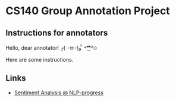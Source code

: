 # CS140 Group Annotation Project

## Instructions for annotators

Hello, dear annotator! ╭( ･ㅂ･)و ̑̑ ˂ᵒ͜͡ᵏᵎ⁾✩

Here are some instructions.

## Links
- [Sentiment Analysis @ NLP-progress](http://nlpprogress.com/english/sentiment_analysis.html)
